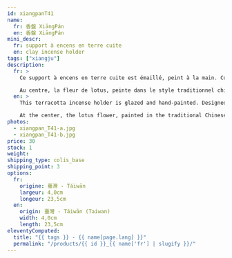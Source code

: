 ```yaml
---
id: xiangpanT41
name:
  fr: 香盤 XiāngPán
  en: 香盤 XiāngPán
mini_descr:
  fr: support à encens en terre cuite
  en: clay incense holder
tags: ["xiangju"]
description:
  fr: >
    Ce support à encens en terre cuite est émaillé, peint à la main. Conçu pour les bâtonnets d’encens, sa forme courbée apporte une sensation de légèreté et de mouvement visuel.

    Au centre, la fleur de lotus, peinte dans le style traditionnel chinois, incarne la pureté et l’intégrité, symbolisée par l’image du lotus qui « émerge de la boue sans être souillé ».<!--more--> Motif emblématique de la peinture chinoise, le lotus est également une source d’inspiration poétique intemporelle.
  en: >
    This terracotta incense holder is glazed and hand-painted. Designed for incense sticks, its curved shape creates a sense of lightness and visual movement.

    At the center, the lotus flower, painted in the traditional Chinese style, symbolizes purity and integrity, embodying the image of the lotus that "rises from the mud unsullied."<!--more--> A key motif in Chinese painting, the lotus is also an enduring source of poetic inspiration.
photos:
  - xiangpan_T41-a.jpg
  - xiangpan_T41-b.jpg
price: 30
stock: 1
weight:
shipping_type: colis_base
shipping_point: 3
options:
  fr:
    origine: 臺灣 - Táiwān
    largeur: 4,0cm
    longeur: 23,5cm
  en:
    origin: 臺灣 - Táiwān (Taiwan)
    width: 4,0cm
    length: 23,5cm
eleventyComputed:
  title: "{{ tags }} - {{ name[page.lang] }}"
  permalink: "/products/{{ id }}_{{ name['fr'] | slugify }}/"
---
```

